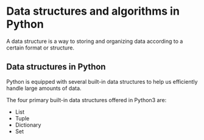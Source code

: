 # Data structures and algorithms in Python

A data structure is a way to storing and organizing data according to a certain format or structure.

## Data structures in Python

Python is equipped with several built-in data structures to help us efficiently handle large amounts of data.

The four primary built-in data structures offered in Python3 are:

- List
- Tuple
- Dictionary
- Set

